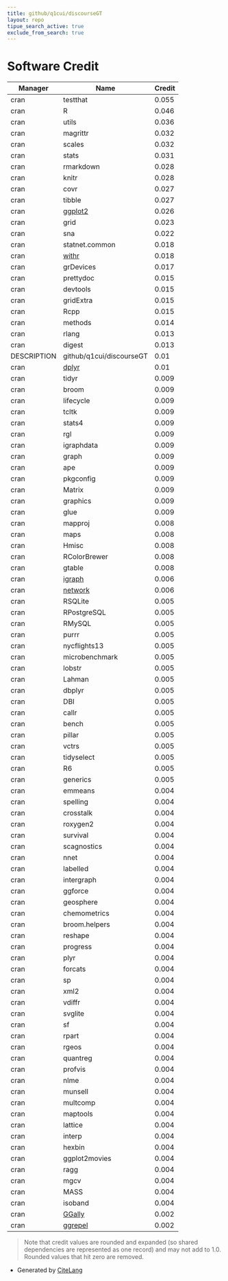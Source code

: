 ```yaml
---
title: github/q1cui/discourseGT
layout: repo
tipue_search_active: true
exclude_from_search: true
---
```

# Software Credit

|Manager|Name|Credit|
|-------|----|------|
|cran|testthat|0.055|
|cran|R|0.046|
|cran|utils|0.036|
|cran|magrittr|0.032|
|cran|scales|0.032|
|cran|stats|0.031|
|cran|rmarkdown|0.028|
|cran|knitr|0.028|
|cran|covr|0.027|
|cran|tibble|0.027|
|cran|[ggplot2](https://ggplot2.tidyverse.org)|0.026|
|cran|grid|0.023|
|cran|sna|0.022|
|cran|statnet.common|0.018|
|cran|[withr](https://withr.r-lib.org)|0.018|
|cran|grDevices|0.017|
|cran|prettydoc|0.015|
|cran|devtools|0.015|
|cran|gridExtra|0.015|
|cran|Rcpp|0.015|
|cran|methods|0.014|
|cran|rlang|0.013|
|cran|digest|0.013|
|DESCRIPTION|github/q1cui/discourseGT|0.01|
|cran|[dplyr](https://dplyr.tidyverse.org)|0.01|
|cran|tidyr|0.009|
|cran|broom|0.009|
|cran|lifecycle|0.009|
|cran|tcltk|0.009|
|cran|stats4|0.009|
|cran|rgl|0.009|
|cran|igraphdata|0.009|
|cran|graph|0.009|
|cran|ape|0.009|
|cran|pkgconfig|0.009|
|cran|Matrix|0.009|
|cran|graphics|0.009|
|cran|glue|0.009|
|cran|mapproj|0.008|
|cran|maps|0.008|
|cran|Hmisc|0.008|
|cran|RColorBrewer|0.008|
|cran|gtable|0.008|
|cran|[igraph](https://igraph.org)|0.006|
|cran|[network](http://statnet.org/)|0.006|
|cran|RSQLite|0.005|
|cran|RPostgreSQL|0.005|
|cran|RMySQL|0.005|
|cran|purrr|0.005|
|cran|nycflights13|0.005|
|cran|microbenchmark|0.005|
|cran|lobstr|0.005|
|cran|Lahman|0.005|
|cran|dbplyr|0.005|
|cran|DBI|0.005|
|cran|callr|0.005|
|cran|bench|0.005|
|cran|pillar|0.005|
|cran|vctrs|0.005|
|cran|tidyselect|0.005|
|cran|R6|0.005|
|cran|generics|0.005|
|cran|emmeans|0.004|
|cran|spelling|0.004|
|cran|crosstalk|0.004|
|cran|roxygen2|0.004|
|cran|survival|0.004|
|cran|scagnostics|0.004|
|cran|nnet|0.004|
|cran|labelled|0.004|
|cran|intergraph|0.004|
|cran|ggforce|0.004|
|cran|geosphere|0.004|
|cran|chemometrics|0.004|
|cran|broom.helpers|0.004|
|cran|reshape|0.004|
|cran|progress|0.004|
|cran|plyr|0.004|
|cran|forcats|0.004|
|cran|sp|0.004|
|cran|xml2|0.004|
|cran|vdiffr|0.004|
|cran|svglite|0.004|
|cran|sf|0.004|
|cran|rpart|0.004|
|cran|rgeos|0.004|
|cran|quantreg|0.004|
|cran|profvis|0.004|
|cran|nlme|0.004|
|cran|munsell|0.004|
|cran|multcomp|0.004|
|cran|maptools|0.004|
|cran|lattice|0.004|
|cran|interp|0.004|
|cran|hexbin|0.004|
|cran|ggplot2movies|0.004|
|cran|ragg|0.004|
|cran|mgcv|0.004|
|cran|MASS|0.004|
|cran|isoband|0.004|
|cran|[GGally](https://ggobi.github.io/ggally/)|0.002|
|cran|[ggrepel](http://github.com/slowkow/ggrepel)|0.002|


> Note that credit values are rounded and expanded (so shared dependencies are represented as one record) and may not add to 1.0. Rounded values that hit zero are removed.


- Generated by [CiteLang](https://github.com/vsoch/citelang)

